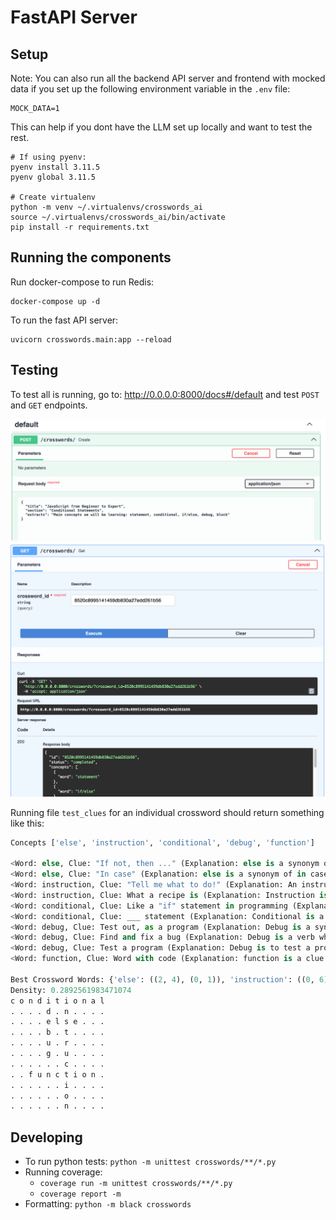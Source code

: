 # FastAPI Server

## Setup
Note: You can also run all the backend API server and frontend with mocked data if you set up the following 
environment variable in the `.env` file:
```shell
MOCK_DATA=1
```
This can help if you dont have the LLM set up locally and want to test the rest.

```shell
# If using pyenv: 
pyenv install 3.11.5
pyenv global 3.11.5

# Create virtualenv
python -m venv ~/.virtualenvs/crosswords_ai
source ~/.virtualenvs/crosswords_ai/bin/activate
pip install -r requirements.txt
```

## Running the components

Run docker-compose to run Redis:
```shell
docker-compose up -d
```

To run the fast API server:
```shell
uvicorn crosswords.main:app --reload
```

## Testing
To test all is running, go to: http://0.0.0.0:8000/docs#/default and test `POST` and `GET` endpoints.

![crossword_post.png](../images/crosswords_post.png)
![crossword_get.png](../images/crossword_get.png)

Running file `test_clues` for an individual crossword should return something like this:
```python 
Concepts ['else', 'instruction', 'conditional', 'debug', 'function']

<Word: else, Clue: "If not, then ..." (Explanation: else is a synonym of otherwise)>
<Word: else, Clue: "In case" (Explanation: else is a synonym of in case)>
<Word: instruction, Clue: "Tell me what to do!" (Explanation: An instruction is an instruction to guess for a clue)>
<Word: instruction, Clue: What a recipe is (Explanation: Instruction is a clue for it)>
<Word: conditional, Clue: Like a "if" statement in programming (Explanation: The word to guess is "if")>
<Word: conditional, Clue: ___ statement (Explanation: Conditional is a type of statement)>
<Word: debug, Clue: Test out, as a program (Explanation: Debug is a synonym of test out)>
<Word: debug, Clue: Find and fix a bug (Explanation: Debug is a verb which means to find and fix a bug)>
<Word: debug, Clue: Test a program (Explanation: Debug is to test a program, as in "debug a new app")>
<Word: function, Clue: Word with code (Explanation: function is a clue for it)>

Best Crossword Words: {'else': ((2, 4), (0, 1)), 'instruction': ((0, 6), (1, 0)), 'conditional': ((0, 0), (0, 1)), 'debug': ((1, 4), (1, 0)), 'function': ((7, 2), (0, 1))}.
Density: 0.2892561983471074
c o n d i t i o n a l 
. . . . d . n . . . . 
. . . . e l s e . . . 
. . . . b . t . . . . 
. . . . u . r . . . . 
. . . . g . u . . . . 
. . . . . . c . . . . 
. . f u n c t i o n . 
. . . . . . i . . . . 
. . . . . . o . . . . 
. . . . . . n . . . . 
```

## Developing

- To run python tests: `python -m unittest crosswords/**/*.py`
- Running coverage:
    - `coverage run -m unittest crosswords/**/*.py`
    - `coverage report -m`
- Formatting: `python -m black crosswords`

